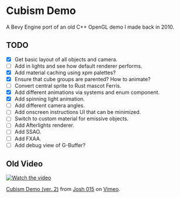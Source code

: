 # Cubism Demo
A Bevy Engine port of an old C++ OpenGL demo I made back in 2010.

## TODO
- [x] Get basic layout of all objects and camera.
- [ ] Add in lights and see how default renderer performs.
- [x] Add material caching using xpm palettes?
- [x] Ensure that cube groups are parented? How to animate?
- [ ] Convert central sprite to Rust mascot Ferris.
- [x] Add different animations via systems and enum component.
- [x] Add spinning light animation.
- [ ] Add different camera angles.
- [ ] Add onscreen instructions UI that can be minimized.
- [ ] Switch to custom material for emissive objects.
- [ ] Add Afterlights renderer.
- [ ] Add SSAO.
- [ ] Add FXAA.
- [ ] Add debug view of G-Buffer?

## Old Video
[![Watch the video](https://i.vimeocdn.com/video/93015207_472x266.jpg)](https://vimeo.com/15442169)
<p><a href="https://vimeo.com/15442169">Cubism Demo (ver. 2)</a> from <a href="https://vimeo.com/user2176585">Josh 015</a> on <a href="https://vimeo.com">Vimeo</a>.</p>
